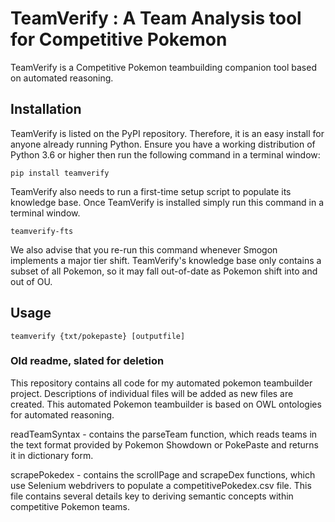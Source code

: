 # TeamVerify : A Team Analysis tool for Competitive Pokemon

TeamVerify is a Competitive Pokemon teambuilding companion tool based on automated reasoning. 

## Installation

TeamVerify is listed on the PyPI repository. Therefore, it is an easy install for anyone already running Python. Ensure you have a working distribution of Python 3.6 or higher then run the following command in a terminal window:
```
pip install teamverify
```
TeamVerify also needs to run a first-time setup script to populate its knowledge base. Once TeamVerify is installed simply run this command in a terminal window.
```
teamverify-fts
```
We also advise that you re-run this command whenever Smogon implements a major tier shift. TeamVerify's knowledge base only contains a subset of all Pokemon, so it may fall out-of-date as Pokemon shift into and out of OU.


## Usage
```
teamverify {txt/pokepaste} [outputfile]
```


### Old readme, slated for deletion

This repository contains all code for my automated pokemon teambuilder project. Descriptions of individual files will be added as new files are created. This automated Pokemon teambuilder is based on OWL ontologies for automated reasoning.

readTeamSyntax - contains the parseTeam function, which reads teams in the text format provided by Pokemon Showdown or PokePaste and returns it in dictionary form.

scrapePokedex - contains the scrollPage and scrapeDex functions, which use Selenium webdrivers to populate a competitivePokedex.csv file. This file contains several details key to deriving semantic concepts within competitive Pokemon teams.